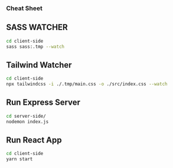  
### Cheat Sheet

## SASS WATCHER
```bash
cd client-side
sass sass:.tmp --watch
```
## Tailwind Watcher
```bash
cd client-side
npx tailwindcss -i ./.tmp/main.css -o ./src/index.css --watch
```

## Run Express Server 
```bash
cd server-side/
nodemon index.js
```

## Run React App
```bash
cd client-side
yarn start
```